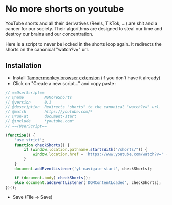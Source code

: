 # No more shorts on youtube
YouTube shorts and all their derivatives (Reels, TikTok, ...) are shit and a cancer for our society. Their algorithms are designed to steal our time and destroy our brains and our concentration.

Here is a script to never be locked in the shorts loop again. It redirects the shorts on the canonical "watch?v=" url.

## Installation 
- Install [Tampermonkey browser extension](https://www.tampermonkey.net/) (if you don't have it already)
- Click on "Create a new script..." and copy paste :
```js
// ==UserScript==
// @name         NoMoreShorts
// @version      0.1
// @description  Redirects "shorts" to the canonical "watch?v=" url.
// @match        https://youtube.com/*
// @run-at       document-start
// @include      *youtube.com*
// ==/UserScript==

(function() {
    'use strict';
    function checkShorts() {
        if (window.location.pathname.startsWith("/shorts/")) {
            window.location.href = 'https://www.youtube.com/watch?v=' + window.location.pathname.split('/')[2];
        }
    }
    document.addEventListener('yt-navigate-start', checkShorts);

    if (document.body) checkShorts();
    else document.addEventListener('DOMContentLoaded', checkShorts);
})();
```
- Save (File -> Save)
